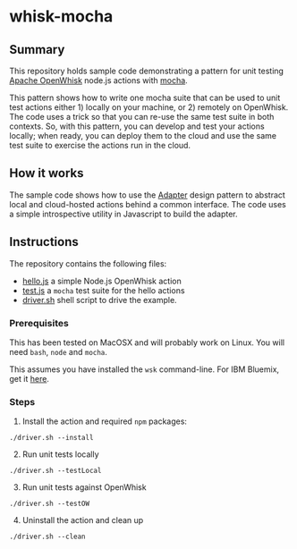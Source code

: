 # whisk-mocha

## Summary

This repository holds sample code demonstrating a pattern for unit testing [Apache OpenWhisk](http://openwhisk.org) node.js actions with [mocha](https://mochajs.org/).



This pattern shows how to write one mocha suite that can be used to unit test actions either 1) locally on your machine, or 2) remotely on OpenWhisk.   The code uses a trick so that you can re-use the same test suite in both contexts.   So, with this pattern, you can develop and test your actions locally; when ready, you can deploy them to the cloud and use the same test suite to exercise the actions run in the cloud.

## How it works

The sample code shows how to use the [Adapter](https://en.wikipedia.org/wiki/Adapter_pattern) design pattern to abstract local and cloud-hosted actions behind a common interface.   The code uses a simple introspective utility in Javascript to build the adapter.

## Instructions

The repository contains the following files:
* [hello.js](https://github.com/sjfink/whisk-mocha/blob/master/hello.js) a simple Node.js OpenWhisk action
* [test.js](https://github.com/sjfink/whisk-mocha/blob/master/test.js) a `mocha` test suite for the hello actions
* [driver.sh](https://github.com/sjfink/whisk-mocha/blob/master/driver.sh) shell script to drive the example.

### Prerequisites

This has been tested on MacOSX and will probably work on Linux.  You will need `bash`, `node` and `mocha`.

This assumes you have installed the `wsk` command-line.  For IBM Bluemix, get it [here](https://console.ng.bluemix.net/openwhisk/learn/cli).  

### Steps

1. Install the action and required `npm` packages:
```
./driver.sh --install
```

2. Run unit tests locally
```
./driver.sh --testLocal
```

3. Run unit tests against OpenWhisk
```
./driver.sh --testOW
```

4. Uninstall the action and clean up
```
./driver.sh --clean
```
